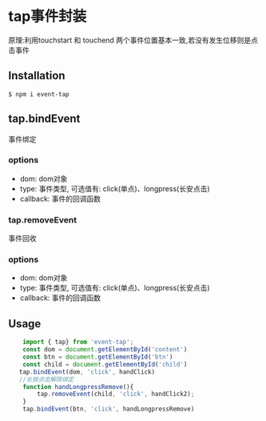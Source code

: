 # tap事件封装
原理:利用touchstart 和 touchend 两个事件位置基本一致,若没有发生位移则是点击事件
## Installation

`$ npm i event-tap`

## tap.bindEvent
事件绑定
### options
* dom: dom对象
* type: 事件类型, 可选值有: click(单点)、longpress(长安点击)
* callback:  事件的回调函数
     
### tap.removeEvent
事件回收
### options
* dom: dom对象
* type: 事件类型, 可选值有: click(单点)、longpress(长安点击)
* callback:  事件的回调函数
    
## Usage
```javascript
    import { tap} from 'event-tap';
    const dom = document.getElementById('content')
    const btn = document.getElementById('btn')
    const child = document.getElementById('child')
   tap.bindEvent(dom, 'click', handClick)
   //长按点击解除绑定
    function handLongpressRemove(){
        tap.removeEvent(child, 'click', handClick2);
    }
    tap.bindEvent(btn, 'click', handLongpressRemove)

```

